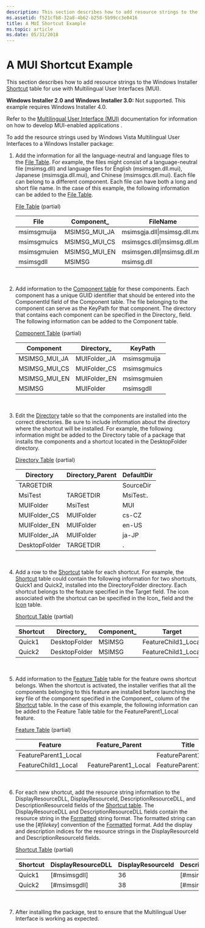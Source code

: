 ```yaml
---
description: This section describes how to add resource strings to the Windows Installer Shortcut table for use with Multilingual User Interfaces (MUI).
ms.assetid: f521cfb8-32a8-4b62-b258-5b99cc3e0416
title: A MUI Shortcut Example
ms.topic: article
ms.date: 05/31/2018
---
```


# A MUI Shortcut Example

This section describes how to add resource strings to the Windows Installer [Shortcut](shortcut-table.md) table for use with Multilingual User Interfaces (MUI).

**Windows Installer 2.0 and Windows Installer 3.0:** Not supported. This example requires Windows Installer 4.0.

Refer to the [Multilingual User Interface (MUI)](/windows/desktop/Intl/multilingual-user-interface) documentation for information on how to develop MUI-enabled applications .

To add the resource strings used by Windows Vista Multilingual User Interfaces to a Windows Installer package:

1.  Add the information for all the language-neutral and language files to the [File Table](file-table.md). For example, the files might consist of a language-neutral file (msimsg.dll) and language files for English (msimsgen.dll.mui), Japanese (msimsgja.dll.mui), and Chinese (msimsgcs.dll.mui). Each file can belong to a different component. Each file can have both a long and short file name. In the case of this example, the following information can be added to the [File Table](file-table.md).

    [File Table](file-table.md) (partial)

    

    | File        | Component\_     | FileName                     |
    |-------------|-----------------|------------------------------|
    | msimsgmuija | MSIMSG\_MUI\_JA | msimsgja.dll\|msimsg.dll.mui |
    | msimsgmuics | MSIMSG\_MUI\_CS | msimsgcs.dll\|msimsg.dll.mui |
    | msimsgmuien | MSIMSG\_MUI\_EN | msimsgen.dll\|msimsg.dll.mui |
    | msimsgdll   | MSIMSG          | msimsg.dll                   |

    

     

2.  Add information to the [Component table](component-table.md) for these components. Each component has a unique GUID identifier that should be entered into the ComponentId field of the Component table. The file belonging to the component can serve as the KeyPath for that component. The directory that contains each component can be specified in the Directory\_ field. The following information can be added to the Component table.

    [Component Table](component-table.md) (partial)

    

    | Component       | Directory\_   | KeyPath     |
    |-----------------|---------------|-------------|
    | MSIMSG\_MUI\_JA | MUIFolder\_JA | msimsgmuija |
    | MSIMSG\_MUI\_CS | MUIFolder\_CS | msimsgmuics |
    | MSIMSG\_MUI\_EN | MUIFolder\_EN | msimsgmuien |
    | MSIMSG          | MUIFolder     | msimsgdll   |

    

     

3.  Edit the [Directory](directory-table.md) table so that the components are installed into the correct directories. Be sure to include information about the directory where the shortcut will be installed. For example, the following information might be added to the Directory table of a package that installs the components and a shortcut located in the DesktopFolder directory.

    [Directory Table](directory-table.md) (partial)

    

    | Directory     | Directory\_Parent | DefaultDir |
    |---------------|-------------------|------------|
    | TARGETDIR     |                   | SourceDir  |
    | MsiTest       | TARGETDIR         | MsiTest:.  |
    | MUIFolder     | MsiTest           | MUI        |
    | MUIFolder\_CS | MUIFolder         | cs-CZ      |
    | MUIFolder\_EN | MUIFolder         | en-US      |
    | MUIFolder\_JA | MUIFolder         | ja-JP      |
    | DesktopFolder | TARGETDIR         | .          |

    

     

4.  Add a row to the [Shortcut](shortcut-table.md) table for each shortcut. For example, the [Shortcut](shortcut-table.md) table could contain the following information for two shortcuts, Quick1 and Quick2, installed into the DirectoryFolder directory. Each shortcut belongs to the feature specified in the Target field. The icon associated with the shortcut can be specified in the Icon\_ field and the [Icon](icon-table.md) table.

    [Shortcut Table](shortcut-table.md) (partial)

    

    | Shortcut | Directory\_   | Component\_ | Target               | Icon             |
    |----------|---------------|-------------|----------------------|------------------|
    | Quick1   | DesktopFolder | MSIMSG      | FeatureChild1\_Local | HelpFileIcon.exe |
    | Quick2   | DesktopFolder | MSIMSG      | FeatureChild1\_Local | HelpFileIcon.exe |

    

     

5.  Add information to the [Feature Table](feature-table.md) table for the feature owns shortcut belongs. When the shortcut is activated, the installer verifies that all the components belonging to this feature are installed before launching the key file of the component specified in the Component\_ column of the [Shortcut](shortcut-table.md) table. In the case of this example, the following information can be added to the Feature Table table for the FeatureParent1\_Local feature.

    [Feature Table](feature-table.md) (partial)

    

    | Feature               | Feature\_Parent       | Title                 | Attributes |
    |-----------------------|-----------------------|-----------------------|------------|
    | FeatureParent1\_Local |                       | FeatureParent1\_Local | 16         |
    | FeatureChild1\_Local  | FeatureParent1\_Local | FeatureParent1\_Local | 0          |

    

     

6.  For each new shortcut, add the resource string information to the DisplayResourceDLL, DisplayResourceId, DescriptionResourceDLL, and DescriptionResourceId fields of the [Shortcut table](shortcut-table.md). The DisplayResourceDLL and DescriptionResourceDLL fields contain the resource string in the [Formatted](formatted.md) string format. The formatted string can use the \[\#*filekey*\] convention of the [Formatted](formatted.md) format. Add the display and description indices for the resource strings in the DisplayResourceId and DescriptionResourceId fields.

    [Shortcut Table](shortcut-table.md) (partial)

    

    | Shortcut | DisplayResourceDLL | DisplayResourceId | DescriptionResourceDLL | DescriptionResourceId |
    |----------|--------------------|-------------------|------------------------|-----------------------|
    | Quick1   | \[\#msimsgdll\]    | 36                | \[\#msimsgdll\]        | 37                    |
    | Quick2   | \[\#msimsgdll\]    | 38                | \[\#msimsgdll\]        | 39                    |

    

     

7.  After installing the package, test to ensure that the Multilingual User Interface is working as expected.

 

 

